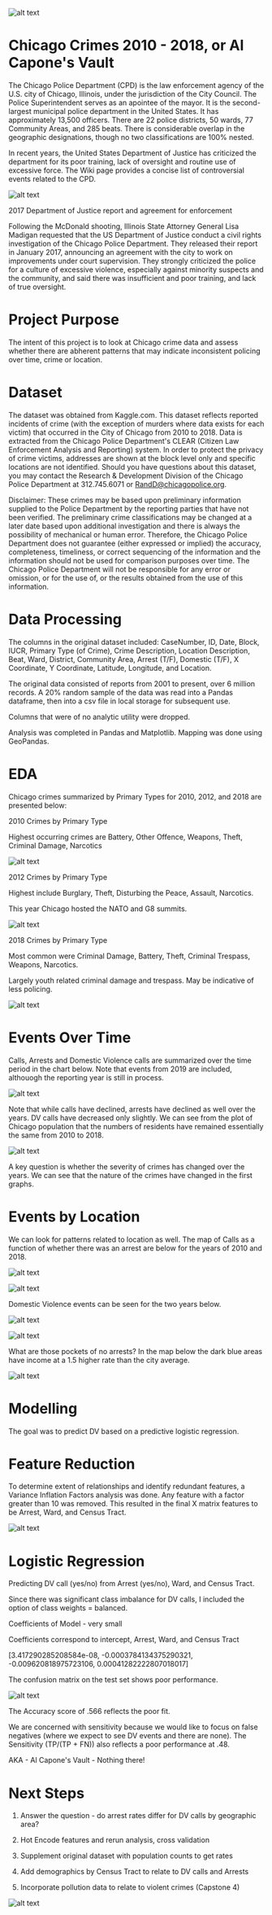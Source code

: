 

![alt text](https://github.com/njnagel/Capstone_2/blob/master/img/CPDimage.png)




# Chicago Crimes 2010 - 2018, or Al Capone's Vault

The Chicago Police Department (CPD) is the law enforcement agency of the U.S. city of Chicago, Illinois, under the jurisdiction of the City Council. The Police Superintendent serves as an apointee of the mayor. It is the second-largest municipal police department in the United States. It has approximately 13,500 officers. There are 22 police districts, 50 wards, 77 Community Areas, and 285 beats. There is considerable overlap in the geographic designations, though no two classifications are 100% nested.

In recent years, the United States Department of Justice has criticized the department for its poor training, lack of oversight and routine use of excessive force. The Wiki page provides a concise list of controversial events related to the CPD.


![alt text](https://github.com/njnagel/Capstone_2/blob/master/img/CPDcont.png)





2017 Department of Justice report and agreement for enforcement

Following the McDonald shooting, Illinois State Attorney General Lisa Madigan requested that the US Department of Justice conduct a civil rights investigation of the Chicago Police Department. They released their report in January 2017, announcing an agreement with the city to work on improvements under court supervision. They strongly criticized the police for a culture of excessive violence, especially against minority suspects and the community, and said there was insufficient and poor training, and lack of true oversight.

# Project Purpose

The intent of this project is to look at Chicago crime data and assess whether there are abherent patterns that may indicate inconsistent policing over time, crime or location.


# Dataset

The dataset was obtained from Kaggle.com. This dataset reflects reported incidents of crime (with the exception of murders where data exists for each victim) that occurred in the City of Chicago from 2010 to 2018. Data is extracted from the Chicago Police Department's CLEAR (Citizen Law Enforcement Analysis and Reporting) system. In order to protect the privacy of crime victims, addresses are shown at the block level only and specific locations are not identified. Should you have questions about this dataset, you may contact the Research & Development Division of the Chicago Police Department at 312.745.6071 or RandD@chicagopolice.org. 

Disclaimer: These crimes may be based upon preliminary information supplied to the Police Department by the reporting parties that have not been verified. The preliminary crime classifications may be changed at a later date based upon additional investigation and there is always the possibility of mechanical or human error. Therefore, the Chicago Police Department does not guarantee (either expressed or implied) the accuracy, completeness, timeliness, or correct sequencing of the information and the information should not be used for comparison purposes over time. The Chicago Police Department will not be responsible for any error or omission, or for the use of, or the results obtained from the use of this information.

# Data Processing

The columns in the original dataset included: CaseNumber, ID, Date, Block, IUCR, Primary Type (of Crime), Crime Description, Location Description, Beat, Ward, District, Community Area, Arrest (T/F), Domestic (T/F), X Coordinate, Y Coordinate, Latitude, Longitude, and Location. 

The original data consisted of reports from 2001 to present, over 6 million records. A 20% random sample of the data was read into a Pandas dataframe, then into a csv file in local storage for subsequent use.

Columns that were of no analytic utility were dropped.

Analysis was completed in Pandas and Matplotlib. Mapping was done using GeoPandas.


# EDA


Chicago crimes summarized by Primary Types for 2010, 2012, and 2018 are presented below:

2010 Crimes by Primary Type

Highest occurring crimes are Battery, Other Offence, Weapons, Theft, Criminal Damage, Narcotics


![alt text](https://github.com/njnagel/Capstone_2/blob/master/img/PrimaryType2010.png)


2012 Crimes by Primary Type

Highest include Burglary, Theft, Disturbing the Peace, Assault, Narcotics.

This year Chicago hosted the NATO and G8 summits.

![alt text](https://github.com/njnagel/Capstone_2/blob/master/img/PrimaryType2012.png)


2018 Crimes by Primary Type

Most common were Criminal Damage, Battery, Theft, Criminal Trespass, Weapons, Narcotics.

Largely youth related criminal damage and trespass. May be indicative of less policing.


![alt text](https://github.com/njnagel/Capstone_2/blob/master/img/PrimaryType2018.png)


# Events Over Time

Calls, Arrests and Domestic Violence calls are summarized over the time period in the chart below. Note that events from 2019 are included, althouogh the reporting year is still in process.


![alt text](https://github.com/njnagel/Capstone_2/blob/master/img/ArrestsDomesticbyYear.png)


Note that while calls have declined, arrests have declined as well over the years. DV calls have decreased only slightly. We can see from the plot of Chicago population that the numbers of residents have remained essentially the same from 2010 to 2018.

![alt text](https://github.com/njnagel/Capstone_2/blob/master/img/Chicago%20Pop%20by%20Year.png)

A key question is whether the severity of crimes has changed over the years.  We can see that the nature of the crimes have changed in the first graphs.

# Events by Location

We can look for patterns related to location as well.  The map of Calls as a function of whether there was an arrest are below for the years of 2010 and 2018.


![alt text](https://github.com/njnagel/Capstone_2/blob/master/img/Arrests2010map.png)



![alt text](https://github.com/njnagel/Capstone_2/blob/master/img/Arrests2018map.png)


Domestic Violence events can be seen for the two years below.


![alt text](https://github.com/njnagel/Capstone_2/blob/master/img/DV%20Calls%202010map.png)



![alt text](https://github.com/njnagel/Capstone_2/blob/master/img/DV%20Calls%202018map.png)


What are those pockets of no arrests? In the map below the dark blue areas have income at a 1.5 higher rate than the city average.


![alt text](https://github.com/njnagel/Capstone_2/blob/master/img/zoneofaff.png)



# Modelling


The goal was to predict DV based on a predictive logistic regression.

  # Feature Reduction
  
  
  
To determine extent of relationships and identify redundant features, a Variance Inflation Factors analysis was done.  Any feature with a factor greater than 10 was removed.  This resulted in the final X matrix features to be Arrest, Ward, and Census Tract.  


![alt text](https://github.com/njnagel/Capstone_2/blob/master/img/VIFresults.png)


# Logistic Regression

Predicting DV call (yes/no) from Arrest (yes/no), Ward, and Census Tract.

Since there was significant class imbalance for DV calls, I included the option of class weights = balanced. 

Coefficients of Model - very small

Coefficients correspond to intercept, Arrest, Ward, and Census Tract

[3.417290285208584e-08, -0.0003784134375290321, -0.009620818975723106, 0.00041282222807018017]


The confusion matrix on the test set shows poor performance.


![alt text](https://github.com/njnagel/Capstone_2/blob/master/img/confmatrixreg.png)


The Accuracy score of .566 reflects the poor fit.

We are concerned with sensitivity because we would like to focus on false negatives (where we expect to see DV events and there are none). The Sensitivity (TP/(TP + FN)) also reflects a poor performance at .48.


AKA - Al Capone's Vault - Nothing there!


# Next Steps

1. Answer the question - do arrest rates differ for DV calls by geographic area?

2. Hot Encode features and rerun analysis, cross validation

3. Supplement original dataset with population counts to get rates 

4. Add demographics by Census Tract to relate to DV calls and Arrests

5. Incorporate pollution data to relate to violent crimes (Capstone 4)




![alt text](https://github.com/njnagel/Capstone_2/blob/master/img/dataguy.png)





















